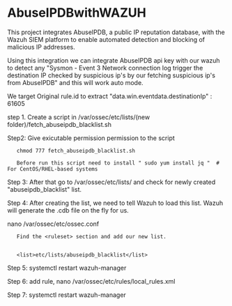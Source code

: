 # AbuseIPDBwithWAZUH
This project integrates AbuseIPDB, a public IP reputation database, with the Wazuh SIEM platform to enable automated detection and blocking of malicious IP addresses.

Using this integration we can integrate AbuseIPDB api key with our wazuh to detect any "Sysmon - Event 3 Network connection log trigger the destination IP checked by suspicious ip's by our fetching suspicious ip's from AbuseIPDB" and this will work auto mode.

We target Original rule.id to extract "data.win.eventdata.destinationIp" : 61605

step 1. Create a script in  /var/ossec/etc/lists/(new folder)/fetch_abuseipdb_blacklist.sh

Step2: Give exicutable permission permission to the script 

       chmod 777 fetch_abuseipdb_blacklist.sh

       Before run this script need to install " sudo yum install jq "  # For CentOS/RHEL-based systems

Step 3: After that go to /var/ossec/etc/lists/ and check for newly created "abuseipdb_blacklist" list.

Step 4: After creating the list, we need to tell Wazuh to load this list. Wazuh will generate the .cdb file on the fly for us.

 nano /var/ossec/etc/ossec.conf


       Find the <ruleset> section and add our new list.


       <list>etc/lists/abuseipdb_blacklist</list>

Step 5: systemctl restart wazuh-manager

Step 6: add rule, nano /var/ossec/etc/rules/local_rules.xml

Step 7: systemctl restart wazuh-manager

